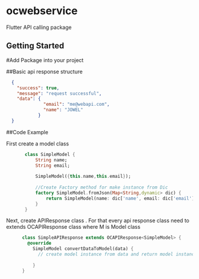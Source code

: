 # ocwebservice

 Flutter API calling package 
## Getting Started
#Add Package into your project

##Basic api response structure 
```json
  {
    "success": true,
    "message": "request successful",
    "data": {
              "email": "me@webapi.com",
              "name": "JOWEL"
            }
  }
```
##Code Example

First create a model class 
 ```dart
        class SimpleModel {
            String name;
            String email;
    
            SimpleModel({this.name,this.email});
    
            //Create Factory method for make instance from Dic
            factory SimpleModel.fromJson(Map<String,dynamic> dic) {
                return SimpleModel(name: dic['name', email: dic['email']]);
            }
        }
```
Next, create APIResponse class . For that every api response class need to extends OCAPIResponse<M> class where M is Model class 
```dart
      class SimpleAPIResponse extends OCAPIResponse<SimpleModel> {
        @override
          SimpleModel convertDataToModel(data) {
            // create model instance from data and return model instance
            
          }
      } 
```  



